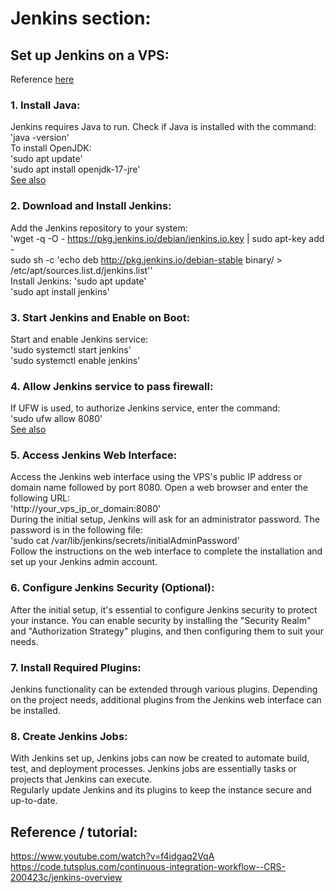 # Jenkins section:

## Set up Jenkins on a VPS:

Reference [here](https://www.jenkins.io/doc/book/installing/linux/#debianubuntu)  

### 1. Install Java:

Jenkins requires Java to run. Check if Java is installed with the command:  
'java -version'  
To install OpenJDK:  
'sudo apt update'  
'sudo apt install openjdk-17-jre'  
[See also](https://itslinuxfoss.com/install-java-debian-12-linux/#:~:text=Method%201%3A%20Using%20the%20Repository%20Package%201%20Step,...%204%20Step%204%3A%20Verify%20the%20Installation%20)  

### 2. Download and Install Jenkins:

Add the Jenkins repository to your system:  
'wget -q -O - https://pkg.jenkins.io/debian/jenkins.io.key | sudo apt-key add -  
sudo sh -c 'echo deb http://pkg.jenkins.io/debian-stable binary/ > /etc/apt/sources.list.d/jenkins.list''  
Install Jenkins:
'sudo apt update'  
'sudo apt install jenkins'  

### 3. Start Jenkins and Enable on Boot:

Start and enable Jenkins service:  
'sudo systemctl start jenkins'  
'sudo systemctl enable jenkins'  

### 4. Allow Jenkins service to pass firewall:

If UFW is used, to authorize Jenkins service, enter the command:  
'sudo ufw allow 8080'  
[See also](https://www.digitalocean.com/community/tutorials/how-to-install-jenkins-on-ubuntu-22-04#step-3-opening-the-firewall)  

### 5. Access Jenkins Web Interface:

Access the Jenkins web interface using the VPS's public IP address or domain name followed by port 8080. Open a web browser and enter the following URL:  
'http://your_vps_ip_or_domain:8080'  
During the initial setup, Jenkins will ask for an administrator password. The password is in the following file:  
'sudo cat /var/lib/jenkins/secrets/initialAdminPassword'  
Follow the instructions on the web interface to complete the installation and set up your Jenkins admin account.  

### 6. Configure Jenkins Security (Optional):

After the initial setup, it's essential to configure Jenkins security to protect your instance. You can enable security by installing the "Security Realm" and "Authorization Strategy" plugins, and then configuring them to suit your needs.  

### 7. Install Required Plugins:

Jenkins functionality can be extended through various plugins. Depending on the project needs, additional plugins from the Jenkins web interface can be installed.

### 8. Create Jenkins Jobs:

With Jenkins set up, Jenkins jobs can now be created to automate build, test, and deployment processes. Jenkins jobs are essentially tasks or projects that Jenkins can execute.  
Regularly update Jenkins and its plugins to keep the instance secure and up-to-date.

## Reference / tutorial:

<https://www.youtube.com/watch?v=f4idgaq2VqA>
<https://code.tutsplus.com/continuous-integration-workflow--CRS-200423c/jenkins-overview>
